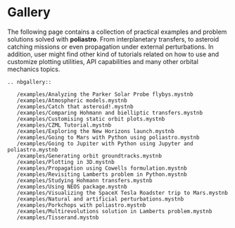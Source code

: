# Gallery


The following page contains a collection of practical examples and problem
solutions solved with **poliastro**. From interplanetary transfers, to asteroid
catching missions or even propagation under external perturbations. In addition,
user might find other kind of tutorials related on how to use and customize
plotting utilities, API capabilities and many other orbital mechanics topics.

```{eval-rst}
.. nbgallery::

   /examples/Analyzing the Parker Solar Probe flybys.mystnb
   /examples/Atmospheric models.mystnb
   /examples/Catch that asteroid!.mystnb
   /examples/Comparing Hohmann and bielliptic transfers.mystnb
   /examples/Customising static orbit plots.mystnb
   /examples/CZML Tutorial.mystnb
   /examples/Exploring the New Horizons launch.mystnb
   /examples/Going to Mars with Python using poliastro.mystnb
   /examples/Going to Jupiter with Python using Jupyter and poliastro.mystnb
   /examples/Generating orbit groundtracks.mystnb
   /examples/Plotting in 3D.mystnb
   /examples/Propagation using Cowells formulation.mystnb
   /examples/Revisiting Lamberts problem in Python.mystnb
   /examples/Studying Hohmann transfers.mystnb
   /examples/Using NEOS package.mystnb
   /examples/Visualizing the SpaceX Tesla Roadster trip to Mars.mystnb
   /examples/Natural and artificial perturbations.mystnb
   /examples/Porkchops with poliastro.mystnb
   /examples/Multirevolutions solution in Lamberts problem.mystnb
   /examples/Tisserand.mystnb
   
```
